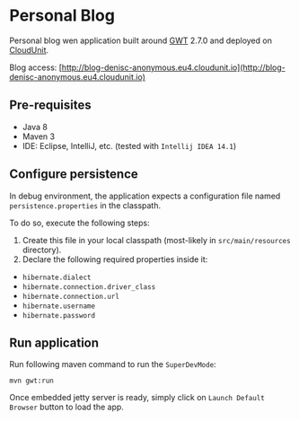 # Personal Blog

Personal blog wen application built around [GWT](http://www.gwtproject.org) 2.7.0 and deployed on [CloudUnit](http://cloudunit.fr).

Blog access: [http://blog-denisc-anonymous.eu4.cloudunit.io](http://blog-denisc-anonymous.eu4.cloudunit.io)


## Pre-requisites
* Java 8
* Maven 3
* IDE: Eclipse, IntelliJ, etc. (tested with `Intellij IDEA 14.1`)


## Configure persistence
In debug environment, the application expects a configuration file named `persistence.properties` in the classpath.

To do so, execute the following steps:

1. Create this file in your local classpath (most-likely in `src/main/resources` directory).
2. Declare the following required properties inside it:
 * `hibernate.dialect`
 * `hibernate.connection.driver_class`
 * `hibernate.connection.url`
 * `hibernate.username`
 * `hibernate.password`


## Run application

Run following maven command to run the `SuperDevMode`:
```
mvn gwt:run
```

Once embedded jetty server is ready, simply click on `Launch Default Browser` button to load the app.